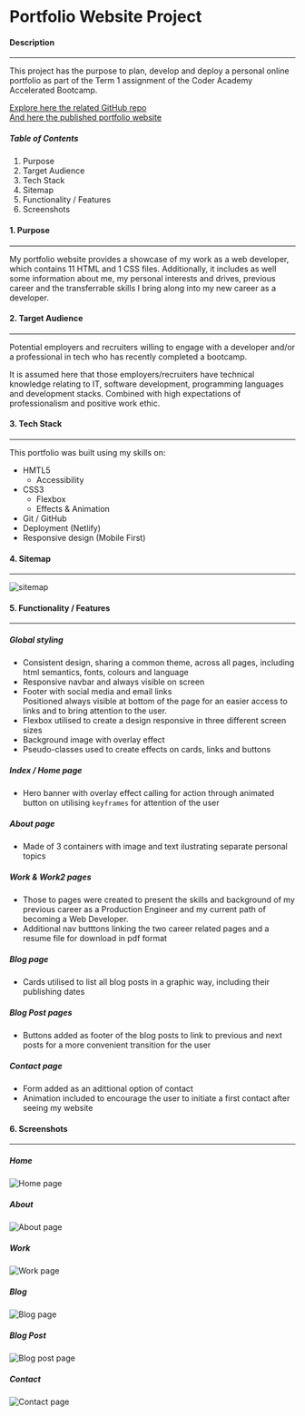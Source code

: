 # Portfolio Website Project

#### Description
___
This project has the purpose to plan, develop and deploy a personal online portfolio as part of the Term 1 assignment of the Coder Academy Accelerated Bootcamp.

[Explore here the related GitHub repo](https://github.com/limagisele/portfolio)  
[And here the published portfolio website](https://confident-swirles-9bfa2e.netlify.app)  

##### Table of Contents
1. Purpose
2. Target Audience
3. Tech Stack
4. Sitemap
5. Functionality / Features
6. Screenshots

#### 1. Purpose
---
My portfolio website provides a showcase of my work as a web developer, which contains 11 HTML and 1 CSS files. Additionally, it includes as well some information about me, my personal interests and drives, previous career and the transferrable skills I bring along into my new career as a developer. 

#### 2. Target Audience
___
Potential employers and recruiters willing to engage with a developer and/or a professional in tech who has recently completed a bootcamp.

It is assumed here that those employers/recruiters have technical knowledge relating to IT, software development, programming languages and development stacks. Combined with high expectations of professionalism and positive work ethic.

#### 3. Tech Stack
___
This portfolio was built using my skills on:
* HMTL5
  * Accessibility
* CSS3
  * Flexbox
  * Effects & Animation
* Git / GitHub
* Deployment (Netlify)
* Responsive design (Mobile First)

#### 4. Sitemap
___
![sitemap](docs/sitemap.png)

#### 5. Functionality / Features
___
##### Global styling
* Consistent design, sharing a common theme, across all pages, including html semantics, fonts, colours and language
* Responsive navbar and always visible on screen
* Footer with social media and email links  
  Positioned always visible at bottom of the page for an easier access to links and to bring attention to the user.
* Flexbox utilised to create a design responsive in three different screen sizes
* Background image with overlay effect
* Pseudo-classes used to create effects on cards, links and buttons
##### Index / Home page
* Hero banner with overlay effect calling for action through animated button on utilising `keyframes` for attention of the user
##### About page
* Made of 3 containers with image and text ilustrating separate personal topics  
##### Work & Work2 pages
* Those to pages were created to present the skills and background of my previous career as a Production Engineer and my current path of becoming a Web Developer. 
* Additional nav butttons linking the two career related pages and a resume file for download in pdf format
##### Blog page
* Cards utilised to list all blog posts in a graphic way, including their publishing dates
##### Blog Post pages
* Buttons added as footer of the blog posts to link to previous and next posts for a more convenient transition for the user
##### Contact page
* Form added as an adittional option of contact
* Animation included to encourage the user to initiate a first contact after seeing my website

#### 6. Screenshots
---
##### Home
![Home page](docs/home.png)
##### About
![About page](docs/about.png)
##### Work
![Work page](docs/work.png)
##### Blog
![Blog page](docs/blog.png)
##### Blog Post
![Blog post page](docs/blog-post.png)
##### Contact
![Contact page](docs/contact.png)
